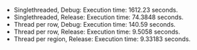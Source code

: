- Singlethreaded, Debug: Execution time: 1612.23 seconds.
- Singlethreaded, Release: Execution time: 74.3848 seconds.
- Thread per row, Debug: Execution time: 140.59 seconds.
- Thread per row, Release: Execution time: 9.5058 seconds.
- Thread per region, Release: Execution time: 9.33183 seconds.

